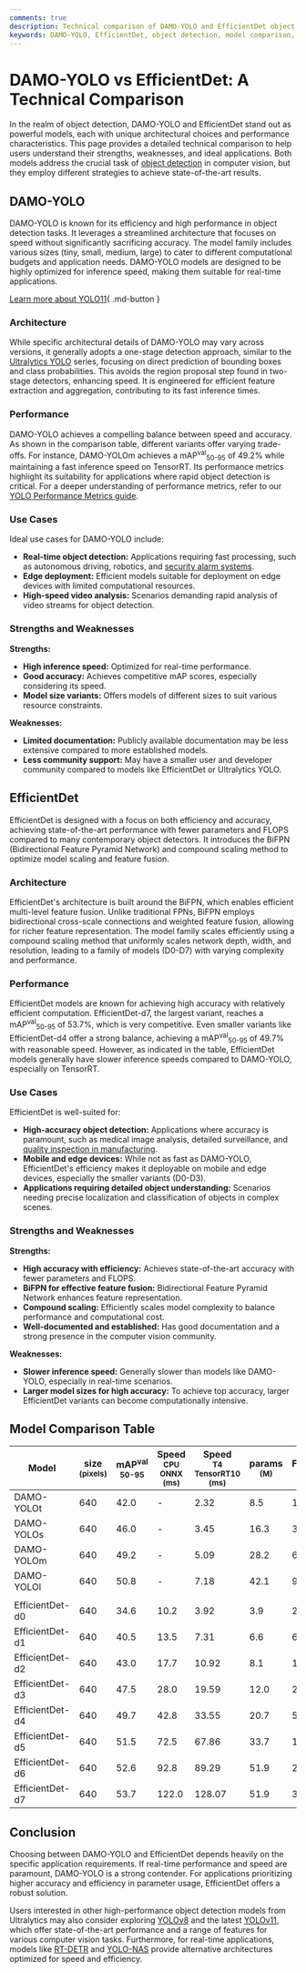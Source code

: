 ```yaml
---
comments: true
description: Technical comparison of DAMO-YOLO and EfficientDet object detection models, focusing on architecture, performance, and use cases.
keywords: DAMO-YOLO, EfficientDet, object detection, model comparison, computer vision, mAP, inference speed, model size
---
```


# DAMO-YOLO vs EfficientDet: A Technical Comparison

<script async src="https://cdn.jsdelivr.net/npm/chart.js@3.9.1/dist/chart.min.js"></script>
<script defer src="../../javascript/benchmark.js"></script>

<canvas id="modelComparisonChart" width="1024" height="400" active-models='["DAMO-YOLO", "EfficientDet"]'></canvas>

In the realm of object detection, DAMO-YOLO and EfficientDet stand out as powerful models, each with unique architectural choices and performance characteristics. This page provides a detailed technical comparison to help users understand their strengths, weaknesses, and ideal applications. Both models address the crucial task of [object detection](https://www.ultralytics.com/glossary/object-detection) in computer vision, but they employ different strategies to achieve state-of-the-art results.

## DAMO-YOLO

DAMO-YOLO is known for its efficiency and high performance in object detection tasks. It leverages a streamlined architecture that focuses on speed without significantly sacrificing accuracy. The model family includes various sizes (tiny, small, medium, large) to cater to different computational budgets and application needs. DAMO-YOLO models are designed to be highly optimized for inference speed, making them suitable for real-time applications.

[Learn more about YOLO11](https://docs.ultralytics.com/models/yolo11/){ .md-button }

### Architecture

While specific architectural details of DAMO-YOLO may vary across versions, it generally adopts a one-stage detection approach, similar to the [Ultralytics YOLO](https://www.ultralytics.com/yolo) series, focusing on direct prediction of bounding boxes and class probabilities. This avoids the region proposal step found in two-stage detectors, enhancing speed. It is engineered for efficient feature extraction and aggregation, contributing to its fast inference times.

### Performance

DAMO-YOLO achieves a compelling balance between speed and accuracy. As shown in the comparison table, different variants offer varying trade-offs. For instance, DAMO-YOLOm achieves a mAP<sup>val</sup><sub>50-95</sub> of 49.2% while maintaining a fast inference speed on TensorRT. Its performance metrics highlight its suitability for applications where rapid object detection is critical. For a deeper understanding of performance metrics, refer to our [YOLO Performance Metrics guide](https://docs.ultralytics.com/guides/yolo-performance-metrics/).

### Use Cases

Ideal use cases for DAMO-YOLO include:

- **Real-time object detection:** Applications requiring fast processing, such as autonomous driving, robotics, and [security alarm systems](https://docs.ultralytics.com/guides/security-alarm-system/).
- **Edge deployment:** Efficient models suitable for deployment on edge devices with limited computational resources.
- **High-speed video analysis:** Scenarios demanding rapid analysis of video streams for object detection.

### Strengths and Weaknesses

**Strengths:**

- **High inference speed:** Optimized for real-time performance.
- **Good accuracy:** Achieves competitive mAP scores, especially considering its speed.
- **Model size variants:** Offers models of different sizes to suit various resource constraints.

**Weaknesses:**

- **Limited documentation:** Publicly available documentation may be less extensive compared to more established models.
- **Less community support:** May have a smaller user and developer community compared to models like EfficientDet or Ultralytics YOLO.

## EfficientDet

EfficientDet is designed with a focus on both efficiency and accuracy, achieving state-of-the-art performance with fewer parameters and FLOPS compared to many contemporary object detectors. It introduces the BiFPN (Bidirectional Feature Pyramid Network) and compound scaling method to optimize model scaling and feature fusion.

### Architecture

EfficientDet's architecture is built around the BiFPN, which enables efficient multi-level feature fusion. Unlike traditional FPNs, BiFPN employs bidirectional cross-scale connections and weighted feature fusion, allowing for richer feature representation. The model family scales efficiently using a compound scaling method that uniformly scales network depth, width, and resolution, leading to a family of models (D0-D7) with varying complexity and performance.

### Performance

EfficientDet models are known for achieving high accuracy with relatively efficient computation. EfficientDet-d7, the largest variant, reaches a mAP<sup>val</sup><sub>50-95</sub> of 53.7%, which is very competitive. Even smaller variants like EfficientDet-d4 offer a strong balance, achieving a mAP<sup>val</sup><sub>50-95</sub> of 49.7% with reasonable speed. However, as indicated in the table, EfficientDet models generally have slower inference speeds compared to DAMO-YOLO, especially on TensorRT.

### Use Cases

EfficientDet is well-suited for:

- **High-accuracy object detection:** Applications where accuracy is paramount, such as medical image analysis, detailed surveillance, and [quality inspection in manufacturing](https://www.ultralytics.com/blog/quality-inspection-in-manufacturing-traditional-vs-deep-learning-methods).
- **Mobile and edge devices:** While not as fast as DAMO-YOLO, EfficientDet's efficiency makes it deployable on mobile and edge devices, especially the smaller variants (D0-D3).
- **Applications requiring detailed object understanding:** Scenarios needing precise localization and classification of objects in complex scenes.

### Strengths and Weaknesses

**Strengths:**

- **High accuracy with efficiency:** Achieves state-of-the-art accuracy with fewer parameters and FLOPS.
- **BiFPN for effective feature fusion:** Bidirectional Feature Pyramid Network enhances feature representation.
- **Compound scaling:** Efficiently scales model complexity to balance performance and computational cost.
- **Well-documented and established:** Has good documentation and a strong presence in the computer vision community.

**Weaknesses:**

- **Slower inference speed:** Generally slower than models like DAMO-YOLO, especially in real-time scenarios.
- **Larger model sizes for high accuracy:** To achieve top accuracy, larger EfficientDet variants can become computationally intensive.

## Model Comparison Table

| Model           | size<br><sup>(pixels) | mAP<sup>val<br>50-95 | Speed<br><sup>CPU ONNX<br>(ms) | Speed<br><sup>T4 TensorRT10<br>(ms) | params<br><sup>(M) | FLOPs<br><sup>(B) |
| --------------- | --------------------- | -------------------- | ------------------------------ | ----------------------------------- | ------------------ | ----------------- |
| DAMO-YOLOt      | 640                   | 42.0                 | -                              | 2.32                                | 8.5                | 18.1              |
| DAMO-YOLOs      | 640                   | 46.0                 | -                              | 3.45                                | 16.3               | 37.8              |
| DAMO-YOLOm      | 640                   | 49.2                 | -                              | 5.09                                | 28.2               | 61.8              |
| DAMO-YOLOl      | 640                   | 50.8                 | -                              | 7.18                                | 42.1               | 97.3              |
|                 |                       |                      |                                |                                     |                    |                   |
| EfficientDet-d0 | 640                   | 34.6                 | 10.2                           | 3.92                                | 3.9                | 2.54              |
| EfficientDet-d1 | 640                   | 40.5                 | 13.5                           | 7.31                                | 6.6                | 6.1               |
| EfficientDet-d2 | 640                   | 43.0                 | 17.7                           | 10.92                               | 8.1                | 11.0              |
| EfficientDet-d3 | 640                   | 47.5                 | 28.0                           | 19.59                               | 12.0               | 24.9              |
| EfficientDet-d4 | 640                   | 49.7                 | 42.8                           | 33.55                               | 20.7               | 55.2              |
| EfficientDet-d5 | 640                   | 51.5                 | 72.5                           | 67.86                               | 33.7               | 130.0             |
| EfficientDet-d6 | 640                   | 52.6                 | 92.8                           | 89.29                               | 51.9               | 226.0             |
| EfficientDet-d7 | 640                   | 53.7                 | 122.0                          | 128.07                              | 51.9               | 325.0             |

## Conclusion

Choosing between DAMO-YOLO and EfficientDet depends heavily on the specific application requirements. If real-time performance and speed are paramount, DAMO-YOLO is a strong contender. For applications prioritizing higher accuracy and efficiency in parameter usage, EfficientDet offers a robust solution.

Users interested in other high-performance object detection models from Ultralytics may also consider exploring [YOLOv8](https://docs.ultralytics.com/models/yolov8/) and the latest [YOLOv11](https://docs.ultralytics.com/models/yolo11/), which offer state-of-the-art performance and a range of features for various computer vision tasks. Furthermore, for real-time applications, models like [RT-DETR](https://docs.ultralytics.com/models/rtdetr/) and [YOLO-NAS](https://docs.ultralytics.com/models/yolo-nas/) provide alternative architectures optimized for speed and efficiency.
